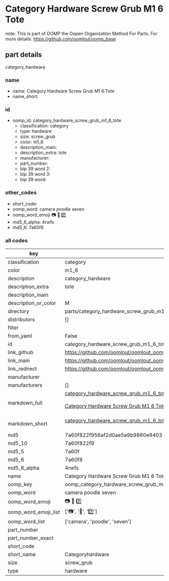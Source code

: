 # Category Hardware Screw Grub M1 6 Tote  

note: This is part of OOMP the Oopen Organization Method For Parts. For more details: https://github.com/oomlout/oomp_base

##  part details
  



category_hardware



### name
* name: Category Hardware Screw Grub M1 6 Tote
* name_short: 
### id
* oomp_id: category_hardware_screw_grub_m1_6_tote
  * classification: category
  * type: hardware
  * size: screw_grub
  * color: m1_6
  * description_main: 
  * description_extra: tote
  * manufacturer: 
  * part_number: 
  * bip 39 word 2: 
  * bip 39 word 3: 
  * bip 39 word: 

### other_codes
* short_code: 
* oomp_word: camera poodle seven
* oomp_word_emoji :camera: :poodle: :seven:
* md5_6_alpha: 4rwfs
* md5_6: 7a60f8









### all codes 
| key | value |  
| --- | --- |  
| classification | category |  
| color | m1_6 |  
| description | category_hardware |  
| description_extra | tote |  
| description_main |  |  
| description_or_color | M  |  
| directory | parts/category_hardware_screw_grub_m1_6_tote |  
| distributors | [] |  
| filter |  |  
| from_yaml | False |  
| id | category_hardware_screw_grub_m1_6_tote |  
| link_github | https://github.com/oomlout/oomlout_oomp_version_1_messy/tree/main/parts/category_hardware_screw_grub_m1_6_tote |  
| link_main | https://github.com/oomlout/oomlout_oomp_version_1_messy/tree/main/parts/category_hardware_screw_grub_m1_6_tote |  
| link_redirect | https://github.com/oomlout/oomlout_oomp_version_1_messy/tree/main/parts/category_hardware_screw_grub_m1_6_tote |  
| manufacturer |  |  
| manufacturers | [] |  
| markdown_full | [category_hardware_screw_grub_m1_6_tote](none)<br>[](none)<br>[Category Hardware Screw Grub M1 6 Tote](none)<br><br> |  
| markdown_short | [category_hardware_screw_grub_m1_6_tote](none)<br><br> |  
| md5 | 7a60f822f956af2d0ae5a9b9860e9403 |  
| md5_10 | 7a60f822f9 |  
| md5_5 | 7a60f |  
| md5_6 | 7a60f8 |  
| md5_6_alpha | 4rwfs |  
| name | Category Hardware Screw Grub M1 6 Tote |  
| oomp_key | oomp_category_hardware_screw_grub_m1_6_tote |  
| oomp_word | camera poodle seven |  
| oomp_word_emoji | :camera: :poodle: :seven: |  
| oomp_word_emoji_list | [':camera:', ':poodle:', ':seven:'] |  
| oomp_word_list | ['camera', 'poodle', 'seven'] |  
| part_number |  |  
| part_number_exact |  |  
| short_code |  |  
| short_name | Categoryhardware |  
| size | screw_grub |  
| type | hardware |  
